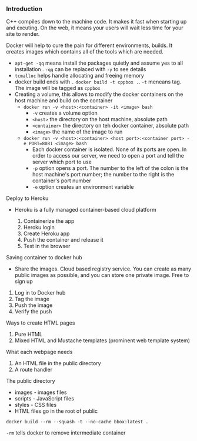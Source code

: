 ### Introduction
C++ compiles down to the machine code. It makes it fast when starting up and excuting. On the web, it means your users will wait less time for your site to render.

Docker will help to cure the pain for different environments, builds. It creates images which contains all of the tools which are needed.
- `apt-get -qq` means install the packages quietly and assume yes to all installation . `-qq` can be replaced with `-y` to see details
- `tcmalloc` helps handle allocating and freeing memory
- docker build ends with `.` `docker build -t cppbox .`. `-t` meneans tag. The image will be tagged as `cppbox`
- Creating a volume, this allows to modify the docker containers on the host machine and build on the container
    - `docker run -v <host>:<container> -it <image> bash`
        - `-v` creates a volume option
        - `<host>` the directory on the host machine, absolute path
        - `<container>` the directory on teh docker container, absolute path
        - `<image>` the name of the image to run
    - `docker run -v <host>:<container> <host port>:<container port> -e PORT=8081 <image> bash`
        - Each docker container is isolated. None of its ports are open. In order to access our server, we need to open a port and tell the server which port to use
        - `-p` option opens a port. The number to the left of the colon is the host machine's port number; the number to the right is the container's port number
        - `-e` option creates an environment variable

Deploy to Heroku
- Heroku is a fully managed container-based cloud platform

    1. Containerize the app
    2. Heroku login
    3. Create Heroku app
    4. Push the container and release it
    5. Test in the browser

Saving container to docker hub
- Share the images. Cloud based registry service. You can create as many public images as possible, and you can store one private image. Free to sign up
1. Log in to Docker hub
2. Tag the image
3. Push the image
4. Verify the push

Ways to create HTML pages
1. Pure HTML
2. Mixed HTML and Mustache templates (prominent web template system)

What each webpage needs
1. An HTML file in the public directory
2. A route handler

The public directory
- images - images files
- scripts - JavaScript files
- styles - CSS files
- HTML files go in the root of public

`docker build --rm --squash -t --no-cache bbox:latest .`

`-rm` tells docker to remove intermediate container

